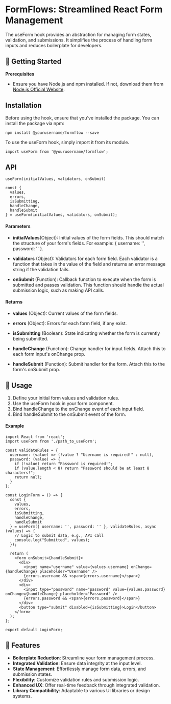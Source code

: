 # FormFlows: Streamlined React Form Management

The useForm hook provides an abstraction for managing form states, validation, and submissions. It simplifies the process of handling form inputs and reduces boilerplate for developers.

## 🚀 Getting Started

**Prerequisites**
- Ensure you have Node.js and npm installed. If not, download them from <a href="https://nodejs.org/en">Node.js Official Website</a>.

## Installation

Before using the hook, ensure that you've installed the package. You can install the package via npm:

```
npm install @yourusername/formflow --save

```

To use the useForm hook, simply import it from its module.

```
import useForm from '@yourusername/formflow';

```

## API

`useForm(initialValues, validators, onSubmit)`

```
const {
  values,
  errors,
  isSubmitting,
  handleChange,
  handleSubmit
} = useForm(initialValues, validators, onSubmit);

```

#### Parameters

- **initialValues**(Object): Initial values of the form fields. This should match the structure of your form's fields. For example: { username: '', password: '' }.

- **validators** (Object): Validators for each form field. Each validator is a function that takes in the value of the field and returns an error message string if the validation fails.

- **onSubmit** (Function): Callback function to execute when the form is submitted and passes validation. This function should handle the actual submission logic, such as making API calls.

#### Returns
- **values** (Object): Current values of the form fields.

- **errors** (Object): Errors for each form field, if any exist.

- **isSubmitting** (Boolean): State indicating whether the form is currently being submitted.

- **handleChange** (Function): Change handler for input fields. Attach this to each form input's onChange prop.

- **handleSubmit** (Function): Submit handler for the form. Attach this to the form's onSubmit prop.


## 📖 Usage

1. Define your initial form values and validation rules.
2. Use the useForm hook in your form component.
3. Bind handleChange to the onChange event of each input field.
4. Bind handleSubmit to the onSubmit event of the form.

#### Example

```
import React from 'react';
import useForm from './path_to_useForm';

const validateRules = {
  username: (value) => (!value ? "Username is required!" : null),
  password: (value) => {
    if (!value) return "Password is required!";
    if (value.length < 8) return "Password should be at least 8 characters!";
    return null;
  }
};

const LoginForm = () => {
  const {
    values,
    errors,
    isSubmitting,
    handleChange,
    handleSubmit
  } = useForm({ username: '', password: '' }, validateRules, async (values) => {
    // Logic to submit data, e.g., API call
    console.log("Submitted", values);
  });

  return (
    <form onSubmit={handleSubmit}>
      <div>
        <input name="username" value={values.username} onChange={handleChange} placeholder="Username" />
        {errors.username && <span>{errors.username}</span>}
      </div>
      <div>
        <input type="password" name="password" value={values.password} onChange={handleChange} placeholder="Password" />
        {errors.password && <span>{errors.password}</span>}
      </div>
      <button type="submit" disabled={isSubmitting}>Login</button>
    </form>
  );
};

export default LoginForm;

```

## 🔧 Features

- **Boilerplate Reduction**: Streamline your form management process.
- **Integrated Validation**: Ensure data integrity at the input level.
- **State Management**: Effortlessly manage form data, errors, and submission states.
- **Flexibility**: Customize validation rules and submission logic.
- **Enhanced UX**: Offer real-time feedback through integrated validation.
- **Library Compatibility**: Adaptable to various UI libraries or design systems.

